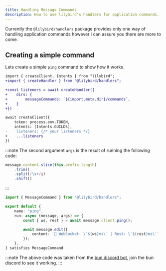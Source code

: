 ```yaml
---
title: Handling Message Commands
description: How to use lilybird's handlers for application commands.
---
```


Currently the `@lilybird/handlers` package provides only one way of handling application commands however i can assure you there are more to come.

## Creating a simple command

Lets create a simple `ping` command to show how it works.

```diff lang="ts" title="index.ts"
import { createClient, Intents } from "lilybird";
+import { createHandler } from "@lilybird/handlers";

+const listeners = await createHandler({
+    dirs: {
+        messageCommands: `${import.meta.dir}/commands`,
+    }
+})

await createClient({
    token: process.env.TOKEN,
    intents: [Intents.GUILDS],
-    listeners: {/* your listeners */}
+    ...listeners
})
```

:::note
The second argument `args` is the result of running the following code:
```ts
message.content.slice(this.prefix.length)
    .trim()
    .split(/\s+/g)
    .shift()
```
:::

```ts title="commands/ping.ts"
import { MessageCommand } from "@lilybird/handlers";

export default {
    name: "ping",
    run: async (message, args) => {
        const { ws, rest } = await message.client.ping();

        await message.edit({
            content: `🏓 WebSocket: \`${ws}ms\` | Rest: \`${rest}ms\``
        });
    },
} satisfies MessageCommand
```

:::note
The above code was taken from the [bun discord bot](https://github.com/xHyroM/bun-discord-bot), join the bun discord to see it working.
:::